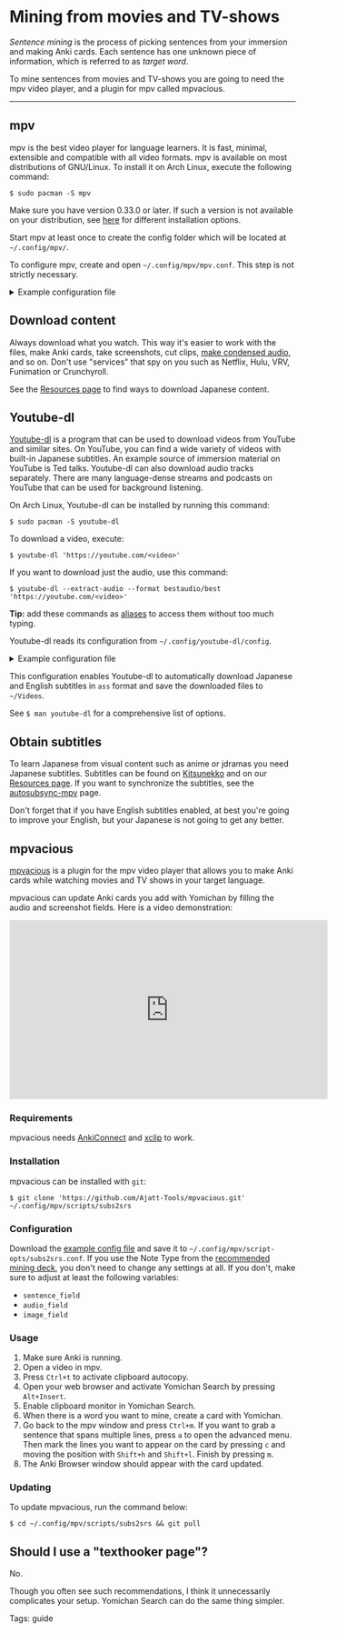 # Mining from movies and TV-shows

*Sentence mining* is the process of picking sentences from your immersion and making Anki cards.
Each sentence has one unknown piece of information,
which is referred to as *target word*.

To mine sentences from movies and TV-shows
you are going to need the mpv video player,
and a plugin for mpv called mpvacious.

****

## mpv

mpv is the best video player for language learners.
It is fast, minimal, extensible and compatible with all video formats.
mpv is available on most distributions of GNU/Linux.
To install it on Arch Linux, execute the following command:

```
$ sudo pacman -S mpv
```

Make sure you have version 0.33.0 or later.
If such a version is not available on your distribution, see
[here](https://mpv.io/installation/)
for different installation options.

Start mpv at least once to create the config folder
which will be located at `~/.config/mpv/`.

To configure mpv,
create and open `~/.config/mpv/mpv.conf`.
This step is not strictly necessary.

<details>

<summary>Example configuration file</summary>

```
# Define language preferences
alang=ja,jp,jpn,japanese,en,eng,english,English,enUS,en-US
slang=ja,jp,jpn,japanese,en,eng,english,English,enUS,en-US

# mpv will resume where you left off when you reopen a media file
save-position-on-quit=yes

# Automatically use external subtitle files that contain the name of the media file
sub-auto=fuzzy

# Additional folders for storing subtitle files.
# You can drop all subs in the "subs" folder to keep files organized.
sub-file-paths=ass:srt:sub:subs:subtitles

# Subtitle font. Make sure the font you select is installed
# and contains all characters that are included in your subtitle files.
# https://archlinux.org/packages/extra/any/noto-fonts-cjk/
sub-font="Noto Sans CJK JP Regular"

# Change subtitle font size.
sub-font-size=40

# Uncomment this if you want mpv to override styles from SubStation Alpha (.ssa/.ass) subtitles
# sub-ass-override=force

# Improves audio when the playback speed is changed.
af-add=scaletempo2

# Screenshots
screenshot-directory="~/Pictures/Screenshots/"
screenshot-template="%F_%wHh%wMm%wSs%wTms"
screenshot-format=jpg
screenshot-jpeg-quality=90
screenshot-high-bit-depth=yes
```

</details>

## Download content

Always download what you watch.
This way it's easier to work with the files,
make Anki cards,
take screenshots,
cut clips,
[make condensed audio](passive-listening.html),
and so on.
Don't use "services" that spy on you such as Netflix, Hulu, VRV, Funimation or Crunchyroll.

See the
[Resources page](resources.html#immersion-material)
to find ways to download Japanese content.

## Youtube-dl

[Youtube-dl](https://wiki.archlinux.org/index.php/Youtube-dl)
is a program
that can be used to download videos from YouTube and similar sites.
On YouTube, you can find a wide variety of videos with built-in Japanese subtitles.
An example source of immersion material on YouTube is Ted talks.
Youtube-dl can also download audio tracks separately.
There are many language-dense streams and podcasts on YouTube
that can be used for background listening.

On Arch Linux, Youtube-dl can be installed by running this command:

```
$ sudo pacman -S youtube-dl
```

To download a video, execute:

```
$ youtube-dl 'https://youtube.com/<video>'
```

If you want to download just the audio, use this command:

```
$ youtube-dl --extract-audio --format bestaudio/best 'https://youtube.com/<video>'
```

**Tip:** add these commands as
[aliases](https://askubuntu.com/questions/17536/how-do-i-create-a-permanent-bash-alias)
to access them without too much typing.

Youtube-dl reads its configuration from `~/.config/youtube-dl/config`.

<details>

<summary>Example configuration file</summary>

```
--sub-lang 'ja,en,en-US,en-GB'
--convert-subs ass
--ignore-errors
--continue
--add-metadata
-f 'bestvideo[height<=1080]+bestaudio'
-o '~/Videos/%(upload_date)s-%(title)s.%(ext)s'
--merge-output-format mp4
--user-agent "Mozilla/5.0 (Windows NT 10.0; rv:75.0) Gecko/20100101 Firefox/75.0"
```

</details>

This configuration enables Youtube-dl to automatically download
Japanese and English subtitles in `ass` format
and save the downloaded files to `~/Videos`.

See `$ man youtube-dl` for a comprehensive list of options.

## Obtain subtitles

To learn Japanese from visual content such as anime or jdramas you need Japanese subtitles.
Subtitles can be found on
[Kitsunekko](https://kitsunekko.net/dirlist.php?dir=subtitles%2Fjapanese%2F)
and on our
[Resources page](resources.html#japanese-subtitles).
If you want to synchronize the subtitles, see the
[autosubsync-mpv](https://github.com/Ajatt-Tools/autosubsync-mpv)
page.

Don't forget that if you have English subtitles enabled,
at best you're going to improve your English,
but your Japanese is not going to get any better.

## mpvacious

[mpvacious](https://github.com/Ajatt-Tools/mpvacious)
is a plugin for the mpv video player
that allows you to make Anki cards
while watching movies and TV shows in your target language.

mpvacious can update Anki cards you add with Yomichan
by filling the audio and screenshot fields.
Here is a video demonstration:

<p align="center"><iframe width="560" height="315" src="https://www.youtube-nocookie.com/embed/vU85ramvyo4" title="YouTube video player" frameborder="0" allow="accelerometer; autoplay; clipboard-write; encrypted-media; gyroscope; picture-in-picture" allowfullscreen></iframe></p>

### Requirements

mpvacious needs
[AnkiConnect](https://ankiweb.net/shared/info/2055492159)
and
[xclip](https://archlinux.org/packages/extra/x86_64/xclip/)
to work.

### Installation

mpvacious can be installed with `git`:

```
$ git clone 'https://github.com/Ajatt-Tools/mpvacious.git' ~/.config/mpv/scripts/subs2srs
```

### Configuration

Download the
[example config file](https://github.com/Ajatt-Tools/mpvacious/blob/master/.github/RELEASE/subs2srs.conf)
and save it to `~/.config/mpv/script-opts/subs2srs.conf`.
If you use the Note Type from the
[recommended mining deck](setting-up-anki.html#import-an-example-mining-deck),
you don't need to change any settings at all.
If you don't, make sure to adjust at least the following variables:
* `sentence_field`
* `audio_field`
* `image_field`

### Usage

1) Make sure Anki is running.
1) Open a video in mpv.
1) Press `Ctrl+t` to activate clipboard autocopy.
1) Open your web browser and activate Yomichan Search by pressing `Alt+Insert`.
1) Enable clipboard monitor in Yomichan Search.
1) When there is a word you want to mine, create a card with Yomichan.
1) Go back to the mpv window and press `Ctrl+m`.
If you want to grab a sentence that spans multiple lines,
press `a` to open the advanced menu.
Then mark the lines you want to appear on the card
by pressing `c` and moving the position with `Shift+h` and `Shift+l`.
Finish by pressing `m`.
1) The Anki Browser window should appear with the card updated.

### Updating

To update mpvacious, run the command below:

```
$ cd ~/.config/mpv/scripts/subs2srs && git pull
```

## Should I use a "texthooker page"?

No.

Though you often see such recommendations,
I think it unnecessarily complicates your setup.
Yomichan Search can do the same thing simpler.

Tags: guide
